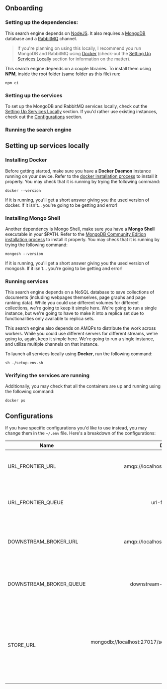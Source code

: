 ## Onboarding

### Setting up the dependencies:

This search engine depends on [NodeJS](https://nodejs.org/en/download). It also requires a 
[MongoDB](https://www.mongodb.com) database and a [RabbitMQ](https://www.rabbitmq.com/#getstarted)
channel. 

> If you're planning on using this locally, I recommend you run MongoDB and RabbitMQ
> using [Docker](https://www.docker.com/products/docker-desktop/) (check-out the
> [Setting Up Services Locally](#setting-up-services-locally) section for information
> on the matter).

This search engine depends on a couple libraries. To install them using __NPM__, inside the 
root folder (same folder as this file) run:

```shell
npm ci
```

### Setting up the services

To set up the MongoDB and RabbitMQ services locally, check out the
[Setting Up Services Locally](#setting-up-services-locally) section. If you'd rather use
existing instances, check out the [Configurations](#configurations) section.

### Running the search engine

## Setting up services locally

### Installing Docker

Before getting started, make sure you have a __Docker Daemon__ instance running on your device. 
Refer to the [docker installation process](https://docs.docker.com/engine/install/) to install 
it properly. You may check that it is running by trying the following command:
```shell
docker --version
```

If it is running, you'll get a short answer giving you the used version of docker. If it isn't... you're
going to be getting and error!

### Installing Mongo Shell

Another dependency is Mongo Shell, make sure you have a __Mongo Shell__ executable in your $PATH.
Refer to the [MongoDB Community Edition installation process](https://www.mongodb.com/docs/manual/administration/install-community/) to install
it properly. You may check that it is running by trying the following command:
```shell
mongosh --version
```

If it is running, you'll get a short answer giving you the used version of mongosh. If it isn't... you're
going to be getting and error!

### Running services

This search engine depends on a NoSQL database to save collections of documents (including webpages
themselves, page graphs and page ranking data). While you could use different volumes for different
collections, we're going to keep it simple here. We're going to run a single instance, but we're going 
to have to make it into a replica set due to functionalities only available to replica sets.

This search engine also depends on AMQPs to distribute the work across workers. While you could use
different servers for different streams, we're going to, again, keep it simple here. We're going to run a
single instance, and utilize multiple channels on that instance.

To launch all services locally using __Docker__, run the following command:

```shell
sh ./setup-env.sh
```

### Verifying the services are running

Additionally, you may check that all the containers are up and running using the following command:

```shell
docker ps
```

## Configurations

If you have specific configurations you'd like to use instead, you may change them in 
the `~/.env` file. Here's a breakdown of the configurations:

| Name                    |         Default | Description                                                                                                                                  |
|-------------------------|----------------:|----------------------------------------------------------------------------------------------------------------------------------------------|
| URL_FRONTIER_URL        | amqp://localhost:5672 | This is the RabbitMQ channel url for the URL Frontier.                                                                                       |
| URL_FRONTIER_QUEUE      | url-frontier | This is the channel's queue dedicated to the URL Frontier.                                                                                   |
| DOWNSTREAM_BROKER_URL   | amqp://localhost:5672 | This is the RabbitMQ channel url for the Downstream Broker.                                                                                  |
| DOWNSTREAM_BROKER_QUEUE | downstream-broker | This is the channel's queue dedicated to the Downstream Broker.                                                                              |
| STORE_URL | mongodb://localhost:27017/search-engine | This is the mongodb connection string. It includes everything from the domain, the port, database name, to the authentication, if specified. |
